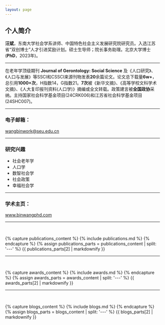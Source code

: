 ```yaml
---
layout: page
---
```


## **个人简介**

**汪斌**，东南大学社会学系讲师、中国特色社会主义发展研究院研究员。入选江苏省“双创博士”人才引进奖励计划。硕士生导师；院长事务助理。北京大学博士(**PhD**，2023年)。 

---

在老年学顶级期刊 **Journal of Gerontology: Social Science** 及《人口研究》、《人口与发展》等SSCI和CSSCI来源刊物发表**20**余篇论文。论文总下载量**6w+**，总引用**1000+次**，H指数14，G指数21。**7次**被《新华文摘》、《高等学校文科学术文摘》、《人大复印报刊资料(人口学)》摘编或全文转载。政策建言被**全国政协**采纳。主持国家社会科学基金项目(24CRK006)和江苏省社会科学基金项目(24SHC007)。

---

### 电子邮箱： 
wangbinwork@seu.edu.cn

---

### 研究兴趣

- 社会老年学
- 人口学
- 数智社会学
- 社会政策
- 幸福社会学

---

### 学术主页：
www.binwangphd.com

---

<br>

{% capture publications_content %}
{% include publications.md %}
{% endcapture %}
{% assign publications_parts = publications_content | split: '---' %}
{{ publications_parts[2] | markdownify }}


---

<br>

{% capture awards_content %}
{% include awards.md %}
{% endcapture %}
{% assign awards_parts = awards_content | split: '---' %}
{{ awards_parts[2] | markdownify }}


---

<br>

{% capture blogs_content %}
{% include blogs.md %}
{% endcapture %}
{% assign blogs_parts = blogs_content | split: '---' %}
{{ blogs_parts[2] | markdownify }}
